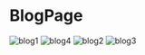# BlogPage
![blog1](https://user-images.githubusercontent.com/76619050/123542368-ebf0e080-d766-11eb-8454-92097d6ea982.png)
![blog4](https://user-images.githubusercontent.com/76619050/123542485-88b37e00-d767-11eb-8f5a-b360b3a46a05.png)
![blog2](https://user-images.githubusercontent.com/76619050/123542370-edbaa400-d766-11eb-9388-4795e67cd707.png)
![blog3](https://user-images.githubusercontent.com/76619050/123542375-f14e2b00-d766-11eb-9843-da8bce8d22af.png)
